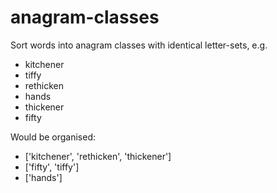 # anagram-classes

Sort words into anagram classes with identical letter-sets, e.g.

  * kitchener   
  * tiffy     
  * rethicken     
  * hands    
  * thickener    
  * fifty    

Would be organised:

  * ['kitchener', 'rethicken', 'thickener']   
  * ['fifty', 'tiffy']   
  * ['hands']   
